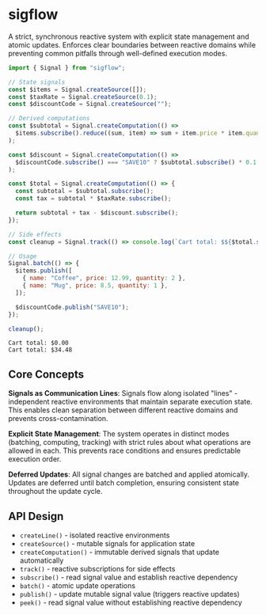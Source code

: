 # sigflow

A strict, synchronous reactive system with explicit state management and atomic updates.
Enforces clear boundaries between reactive domains while preventing common pitfalls through well-defined execution modes.

```js
import { Signal } from "sigflow";

// State signals
const $items = Signal.createSource([]);
const $taxRate = Signal.createSource(0.1);
const $discountCode = Signal.createSource("");

// Derived computations
const $subtotal = Signal.createComputation(() =>
  $items.subscribe().reduce((sum, item) => sum + item.price * item.quantity, 0)
);

const $discount = Signal.createComputation(() =>
  $discountCode.subscribe() === "SAVE10" ? $subtotal.subscribe() * 0.1 : 0
);

const $total = Signal.createComputation(() => {
  const subtotal = $subtotal.subscribe();
  const tax = subtotal * $taxRate.subscribe();

  return subtotal + tax - $discount.subscribe();
});

// Side effects
const cleanup = Signal.track(() => console.log(`Cart total: $${$total.subscribe().toFixed(2)}`));

// Usage
Signal.batch(() => {
  $items.publish([
    { name: "Coffee", price: 12.99, quantity: 2 },
    { name: "Mug", price: 8.5, quantity: 1 },
  ]);

  $discountCode.publish("SAVE10");
});

cleanup();
```

```
Cart total: $0.00
Cart total: $34.48
```

## Core Concepts

**Signals as Communication Lines**: Signals flow along isolated "lines" - independent reactive environments that maintain separate execution state. This enables clean separation between different reactive domains and prevents cross-contamination.

**Explicit State Management**: The system operates in distinct modes (batching, computing, tracking) with strict rules about what operations are allowed in each. This prevents race conditions and ensures predictable execution order.

**Deferred Updates**: All signal changes are batched and applied atomically. Updates are deferred until batch completion, ensuring consistent state throughout the update cycle.

## API Design

- `createLine()` - isolated reactive environments
- `createSource()` - mutable signals for application state
- `createComputation()` - immutable derived signals that update automatically
- `track()` - reactive subscriptions for side effects
- `subscribe()` - read signal value and establish reactive dependency
- `batch()` - atomic update operations
- `publish()` - update mutable signal value (triggers reactive updates)
- `peek()` - read signal value without establishing reactive dependency
